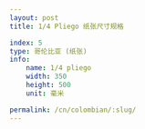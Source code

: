 ```yaml
---
layout: post
title: 1/4 Pliego 纸张尺寸规格

index: 5
type: 哥伦比亚 (纸张)
info:
    name: 1/4 pliego
    width: 350
    height: 500
    unit: 毫米

permalink: /cn/colombian/:slug/
---
```



